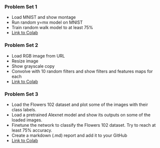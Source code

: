 ### Problem Set 1
- Load MNIST and show montage
- Run random y=mx model on MNIST
- Train random walk model to at least 75%
- [Link to Colab](https://colab.research.google.com/drive/1EEar4ypFU1VXRFx1mSKXpv5EKB1U7pbs?usp=sharing)

### Problem Set 2
- Load RGB image from URL
- Resize image
- Show grayscale copy
- Convolve with 10 random filters and show filters and features maps for each
- [Link to Colab](https://colab.research.google.com/drive/10t-PConomQN82XKT_8BMNNIHRAs58WzZ?usp=sharing)

### Problem Set 3
- Load the Flowers 102 dataset and plot some of the images with their class labels.
- Load a pretrained Alexnet model and show its outputs on some of the loaded images.
- Finetune the network to classify the Flowers 102 dataset. Try to reach at least 75% accuracy.
- Create a markdown (.md) report and add it to your GitHub
- [Link to Colab](https://colab.research.google.com/drive/19pTpASlcu07kBIiryDfno4_HmRr2yJot?usp=sharing)
